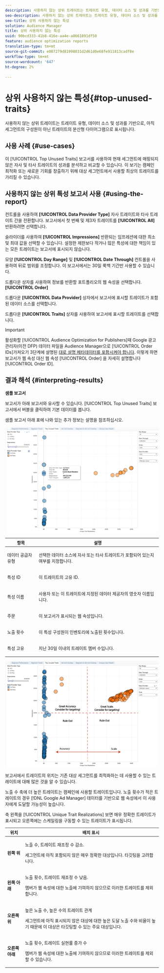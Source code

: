 ```yaml
---
description: 사용하지 않는 상위 트레이트는 트레이트 유형, 데이터 소스 및 성과를 기반으로, 아직 세그먼트의 구성원이 아닌 트레이트의 분산형 다이어그램으로 표시됩니다.
seo-description: 사용하지 않는 상위 트레이트는 트레이트 유형, 데이터 소스 및 성과를 기반으로, 아직 세그먼트의 구성원이 아닌 트레이트의 분산형 다이어그램으로 표시됩니다.
seo-title: 상위 사용하지 않는 특성
solution: Audience Manager
title: 상위 사용하지 않는 특성
uuid: 90bcd333-41b8-416e-aa4e-a8661891df50
feature: audience optimization reports
translation-type: tm+mt
source-git-commit: e007279d81998031d2d61d0e68fe911813cadf8e
workflow-type: tm+mt
source-wordcount: '647'
ht-degree: 2%

---
```



# 상위 사용하지 않는 특성{#top-unused-traits}

사용하지 않는 상위 트레이트는 트레이트 유형, 데이터 소스 및 성과를 기반으로, 아직 세그먼트의 구성원이 아닌 트레이트의 분산형 다이어그램으로 표시됩니다.

## 사용 사례 {#use-cases}

이 [!UICONTROL Top Unused Traits] 보고서를 사용하여 현재 세그먼트에 매핑되지 않은 자사 및 타사 트레이트의 성과를 분석하고 비교할 수 있습니다. 이 보기는 캠페인 최적화 또는 새로운 기회를 창출하기 위해 대상 세그먼트에서 사용할 최상의 트레이트를 가리킬 수 있습니다.

## 사용하지 않는 상위 특성 보고서 사용 {#using-the-report}

컨트롤을 사용하여 **[!UICONTROL Data Provider Type]** 자사 트레이트와 타사 트레이트 간을 전환합니다. 보고서에서 첫 번째 및 제3자 트레이트를 **[!UICONTROL All]** 반환하려면 선택합니다.

슬라이더를 사용하여 **[!UICONTROL Impressions]** 반환되는 임프레션에 대한 최소 및 최대 값을 선택할 수 있습니다. 설정한 제한보다 작거나 많은 특성에 대한 책임이 있는 모든 트레이트는 보고서에 표시되지 않습니다.

모양 **[!UICONTROL Day Range]** 및 **[!UICONTROL Date Through]** 컨트롤을 사용하여 뒤로 범위를 조정합니다. 이 보고서에서는 30일 룩백 기간만 사용할 수 있습니다.

드롭다운 상자를 사용하여 정보를 반환할 포트폴리오의 웹 속성을 선택합니다. **[!UICONTROL Order]**

드롭다운 **[!UICONTROL Data Provider]** 상자에서 보고서에 표시할 트레이트가 포함된 데이터 소스를 선택합니다.

드롭다운 **[!UICONTROL Traits]** 상자를 사용하여 보고서에 표시할 트레이트를 선택합니다.

>[!IMPORTANT]
>
>활성화할 [!UICONTROL Audience Optimization for Publishers]때 Google 광고 관리자(이전 DFP) 데이터 파일을 Audience Manager으로 [!UICONTROL Order IDs]가져오기 3단계에 설명된 [대로 설명 메타데이터를 포함시켜야 합니다](../../../reporting/audience-optimization-reports/aor-publishers/import-dfp.md). 이렇게 하면 보고서가 웹 속성 대신 웹 속성 [!UICONTROL Order] 을 자세히 설명합니다 [!UICONTROL Order ID].

## 결과 해석 {#interpreting-results}

**샘플 보고서**

보고서가 아래 보고서와 유사할 수 있습니다. [!UICONTROL Top Unused Traits] 보고서에서 버블을 클릭하여 기본 데이터를 봅니다.

샘플 보고서 아래 표에 나와 있는 추가 정보는 설명을 참조하십시오.

![](assets/publisher_unused_traits.png)

<table id="table_AFE2540583C34835B04584693ADFD26A"> 
 <thead> 
  <tr> 
   <th colname="col1" class="entry"> 항목 </th> 
   <th colname="col2" class="entry"> 설명 </th> 
  </tr>
 </thead>
 <tbody> 
  <tr> 
   <td colname="col1"> <p><span class="wintitle"> 데이터 공급자 유형</span> </p> </td> 
   <td colname="col2"> <p>선택한 데이터 소스에 자사 또는 타사 트레이트가 포함되어 있는지 여부를 지정합니다. </p> </td> 
  </tr> 
  <tr> 
   <td colname="col1"> <p><span class="wintitle"> 특성 ID</span> </p> </td> 
   <td colname="col2"> <p>이 트레이트의 고유 ID. </p> </td> 
  </tr> 
  <tr> 
   <td colname="col1"> <p><span class="wintitle"> 특성 이름</span> </p> </td> 
   <td colname="col2"> <p>사용자 또는 이 트레이트에 지정된 데이터 제공자의 영숫자 이름입니다. </p> </td> 
  </tr> 
  <tr> 
   <td colname="col1"> <p><span class="wintitle"> 주문</span> </p> </td> 
   <td colname="col2"> <p>이 보고서가 표시되는 웹 속성입니다. </p> </td> 
  </tr> 
  <tr> 
   <td colname="col1"> <p><span class="wintitle"> 노출 횟수</span> </p> </td> 
   <td colname="col2"> <p>이 특성 구성원이 인벤토리에 노출된 횟수입니다. </p> </td> 
  </tr> 
  <tr> 
   <td colname="col1"> <p><span class="wintitle"> 특성 고유</span> </p> </td> 
   <td colname="col2"> <p>지난 30일 이내의 트레이트 멤버 수입니다. </p> </td> 
  </tr> 
 </tbody> 
</table>

![](assets/publisher_unused_traits_final.png)

보고서에서 트레이트의 위치는 기존 대상 세그먼트를 최적화하는 데 사용할 수 있는 트레이트에 대해 많은 것을 알 수 있습니다.

노출 수 축에 더 높은 트레이트는 캠페인에 사용할 트레이트입니다. 노출 횟수가 적은 트레이트의 경우 [!DNL Google Ad Manager] 데이터를 기반으로 웹 속성에서 이 사용자에게 도달할 가능성이 높습니다.

축 왼쪽을 [!UICONTROL Unique Trait Realizations] 보면 매우 정확한 트레이트가 표시되고 오른쪽에는 스케일링을 구동할 수 있는 트레이트가 표시됩니다.

<table id="table_A29253B30DFA4CD7B3B7C320DE0BDEA4"> 
 <thead> 
  <tr> 
   <th colname="col1" class="entry"> 위치 </th> 
   <th colname="col2" class="entry"> 배치 표시 </th> 
  </tr> 
 </thead>
 <tbody> 
  <tr> 
   <td colname="col1"> <p> <b>왼쪽 위</b> </p> </td> 
   <td colname="col2"> <p>노출 수, 트레이트 재조정 수 감소. </p> <p>세그먼트에 아직 포함되지 않은 매우 정확한 대상입니다. 타깃팅을 고려합니다. </p> </td> 
  </tr> 
  <tr> 
   <td colname="col1"> <p> <b>왼쪽 아래</b> </p> </td> 
   <td colname="col2"> <p>노출 횟수, 트레이트 재조정 수 낮음. </p> <p> 멤버가 웹 속성에 대한 노출에 기여하지 않으므로 이러한 트레이트를 제외합니다. </p> </td> 
  </tr> 
  <tr> 
   <td colname="col1"> <p> <b>오른쪽 위</b> </p> </td> 
   <td colname="col2"> <p>높은 노출 수, 높은 수의 트레이트 관계 </p> <p>세그먼트에 아직 표시되지 않은 대상에 대한 높은 도달 노출 수와 비율이 높기 때문에 이 대상은 타깃팅할 수 있는 주요 대상입니다. </p> </td> 
  </tr> 
  <tr> 
   <td colname="col1"> <p> <b>오른쪽 아래</b> </p> </td> 
   <td colname="col2"> <p>노출 횟수, 트레이트 실현률 증가 수 </p> <p> 멤버가 웹 속성에 대한 노출에 기여하지 않으므로 이러한 트레이트를 제외할 수 있습니다. </p> </td> 
  </tr> 
 </tbody> 
</table>

